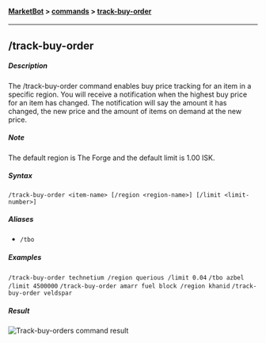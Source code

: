 #### [MarketBot](/MarketBot) > [commands](/MarketBot/commands) > [track-buy-order](/MarketBot/commands/track-buy-order)

---

## /track-buy-order
##### Description
The /track-buy-order command enables buy price tracking for an item in a specific region. You will receive a notification when the highest buy price for an item has changed.
The notification will say the amount it has changed, the new price and the amount of items on demand at the new price.

##### Note
The default region is The Forge and the default limit is 1.00 ISK.

##### Syntax
`/track-buy-order <item-name> [/region <region-name>] [/limit <limit-number>]`

##### Aliases
* `/tbo`

##### Examples
`/track-buy-order technetium /region querious /limit 0.04`
`/tbo azbel /limit 4500000`
`/track-buy-order amarr fuel block /region khanid`
`/track-buy-order veldspar`

##### Result
![Track-buy-orders command result](https://user-images.githubusercontent.com/3472373/33133916-94204568-cf9e-11e7-8a7a-5be19ba7a293.png)
